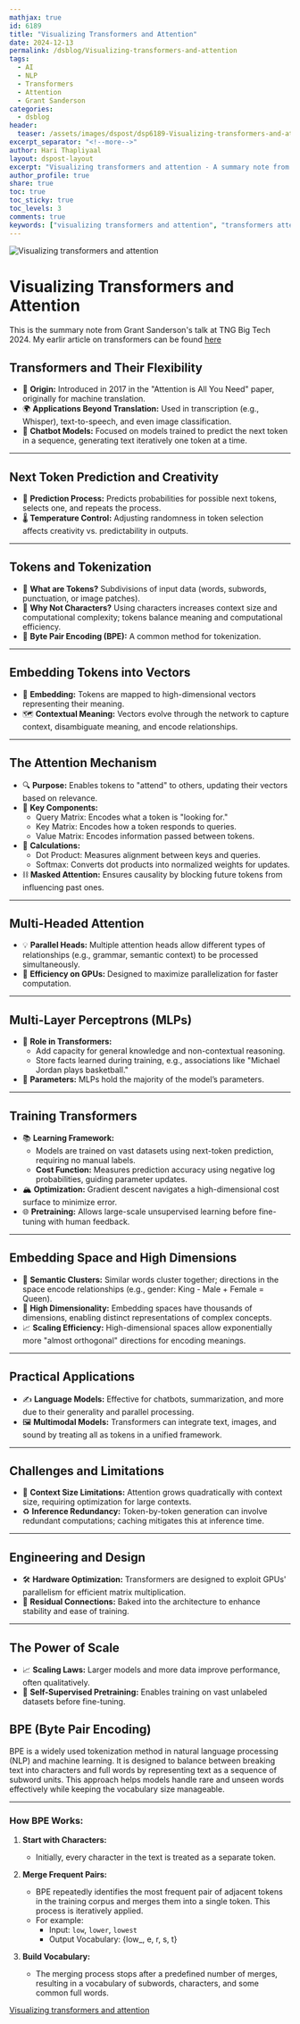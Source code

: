 ```yaml
---
mathjax: true
id: 6189
title: "Visualizing Transformers and Attention"
date: 2024-12-13
permalink: /dsblog/Visualizing-transformers-and-attention
tags:
  - AI
  - NLP
  - Transformers
  - Attention
  - Grant Sanderson
categories:
  - dsblog
header:
  teaser: /assets/images/dspost/dsp6189-Visualizing-transformers-and-attention.jpg
excerpt_separator: "<!--more-->"
author: Hari Thapliyaal
layout: dspost-layout
excerpt: "Visualizing transformers and attention - A summary note from Grant Sanderson's talk at TNG Big Tech 2024"
author_profile: true
share: true
toc: true
toc_sticky: true
toc_levels: 3
comments: true
keywords: ["visualizing transformers and attention", "transformers attention mechanism", "grant sanderson talk at tng big tech 2024", "ai and nlp concepts", "transformers demystified", "attention is all you need paper", "language models and transformers"]
---
```


![Visualizing transformers and attention](/assets/images/dspost/dsp6189-Visualizing-transformers-and-attention.jpg)

# Visualizing Transformers and Attention
This is the summary note from Grant Sanderson's talk at TNG Big Tech 2024. My earlir article on transformers can be found [here](/dsblog/transformers-demystified-a-step-by-step-guide)

## **Transformers and Their Flexibility**
- 📜 **Origin:** Introduced in 2017 in the "Attention is All You Need" paper, originally for machine translation.
- 🌍 **Applications Beyond Translation:** Used in transcription (e.g., Whisper), text-to-speech, and even image classification.
- 🤖 **Chatbot Models:** Focused on models trained to predict the next token in a sequence, generating text iteratively one token at a time.

---

## **Next Token Prediction and Creativity**
- 🔮 **Prediction Process:** Predicts probabilities for possible next tokens, selects one, and repeats the process.
- 🌡️ **Temperature Control:** Adjusting randomness in token selection affects creativity vs. predictability in outputs.

---

## **Tokens and Tokenization**
- 🧩 **What are Tokens?** Subdivisions of input data (words, subwords, punctuation, or image patches).
- 🔡 **Why Not Characters?** Using characters increases context size and computational complexity; tokens balance meaning and computational efficiency.
- 📖 **Byte Pair Encoding (BPE):** A common method for tokenization.

---

## **Embedding Tokens into Vectors**
- 📏 **Embedding:** Tokens are mapped to high-dimensional vectors representing their meaning.
- 🗺️ **Contextual Meaning:** Vectors evolve through the network to capture context, disambiguate meaning, and encode relationships.

---

## **The Attention Mechanism**
- 🔍 **Purpose:** Enables tokens to "attend" to others, updating their vectors based on relevance.
- 🔑 **Key Components:**
  - Query Matrix: Encodes what a token is "looking for."
  - Key Matrix: Encodes how a token responds to queries.
  - Value Matrix: Encodes information passed between tokens.
- 🧮 **Calculations:**
  - Dot Product: Measures alignment between keys and queries.
  - Softmax: Converts dot products into normalized weights for updates.
- ⛓️ **Masked Attention:** Ensures causality by blocking future tokens from influencing past ones.

---

## **Multi-Headed Attention**
- 💡 **Parallel Heads:** Multiple attention heads allow different types of relationships (e.g., grammar, semantic context) to be processed simultaneously.
- 🚀 **Efficiency on GPUs:** Designed to maximize parallelization for faster computation.

---

## **Multi-Layer Perceptrons (MLPs)**
- 🤔 **Role in Transformers:**
  - Add capacity for general knowledge and non-contextual reasoning.
  - Store facts learned during training, e.g., associations like "Michael Jordan plays basketball."
- 🔢 **Parameters:** MLPs hold the majority of the model’s parameters.

---

## **Training Transformers**
- 📚 **Learning Framework:**
  - Models are trained on vast datasets using next-token prediction, requiring no manual labels.
  - **Cost Function:** Measures prediction accuracy using negative log probabilities, guiding parameter updates.
- 🏔️ **Optimization:** Gradient descent navigates a high-dimensional cost surface to minimize error.
- 🌐 **Pretraining:** Allows large-scale unsupervised learning before fine-tuning with human feedback.

---

## **Embedding Space and High Dimensions**
- 🔄 **Semantic Clusters:** Similar words cluster together; directions in the space encode relationships (e.g., gender: King - Male + Female = Queen).
- 🌌 **High Dimensionality:** Embedding spaces have thousands of dimensions, enabling distinct representations of complex concepts.
- 📈 **Scaling Efficiency:** High-dimensional spaces allow exponentially more "almost orthogonal" directions for encoding meanings.

---

## **Practical Applications**
- ✍️ **Language Models:** Effective for chatbots, summarization, and more due to their generality and parallel processing.
- 🖼️ **Multimodal Models:** Transformers can integrate text, images, and sound by treating all as tokens in a unified framework.

---

## **Challenges and Limitations**
- 📏 **Context Size Limitations:** Attention grows quadratically with context size, requiring optimization for large contexts.
- ♻️ **Inference Redundancy:** Token-by-token generation can involve redundant computations; caching mitigates this at inference time.

---

## **Engineering and Design**
- 🛠️ **Hardware Optimization:** Transformers are designed to exploit GPUs' parallelism for efficient matrix multiplication.
- 🔗 **Residual Connections:** Baked into the architecture to enhance stability and ease of training.

---

## **The Power of Scale**
- 📈 **Scaling Laws:** Larger models and more data improve performance, often qualitatively.
- 🔄 **Self-Supervised Pretraining:** Enables training on vast unlabeled datasets before fine-tuning.

## **BPE (Byte Pair Encoding)** 
BPE is a widely used tokenization method in natural language processing (NLP) and machine learning. It is designed to balance between breaking text into characters and full words by representing text as a sequence of subword units. This approach helps models handle rare and unseen words effectively while keeping the vocabulary size manageable.

---

### **How BPE Works:**
1. **Start with Characters:**
   - Initially, every character in the text is treated as a separate token.

2. **Merge Frequent Pairs:**
   - BPE repeatedly identifies the most frequent pair of adjacent tokens in the training corpus and merges them into a single token. This process is iteratively applied.
   - For example:
     - Input: `low`, `lower`, `lowest`
     - Output Vocabulary: {low_, e, r, s, t}

3. **Build Vocabulary:**
   - The merging process stops after a predefined number of merges, resulting in a vocabulary of subwords, characters, and some common full words.


[Visualizing transformers and attention](https://www.youtube.com/watch?v=KJtZARuO3JY&t=992s)